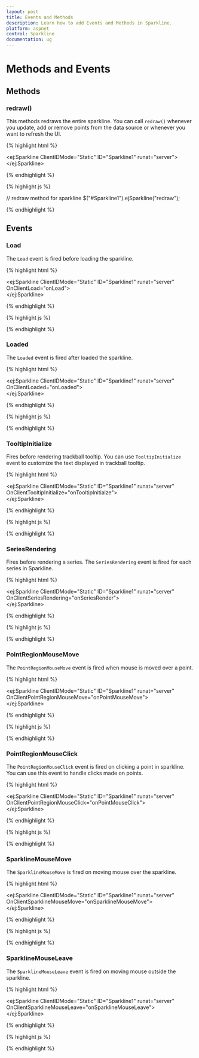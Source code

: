 ```yaml
---
layout: post
title: Events and Methods
description: Learn how to add Events and Methods in Sparkline.
platform: aspnet
control: Sparkline
documentation: ug
---
```


# Methods and Events

## Methods

### redraw()

This methods redraws the entire sparkline. You can call `redraw()` whenever you update, add or remove points from the data source or whenever you want to refresh the UI.

{% highlight html %}

<ej:Sparkline ClientIDMode="Static" ID="Sparkline1" runat="server">    
</ej:Sparkline>

{% endhighlight %}

{% highlight js %}

// redraw method for sparkline
$("#Sparkline1").ejSparkline("redraw");

{% endhighlight %}

## Events

### Load

The `Load` event is fired before loading the sparkline.

{% highlight html %}

<ej:Sparkline ClientIDMode="Static" ID="Sparkline1" runat="server" OnClientLoad="onLoad">    
</ej:Sparkline>

{% endhighlight %}

{% highlight js %}

 <script type="text/javascript">
    function onLoad(sender) {
                //Do something
    }
</script>

{% endhighlight %}

### Loaded

The `Loaded` event is fired after loaded the sparkline.

{% highlight html %}

<ej:Sparkline ClientIDMode="Static" ID="Sparkline1" runat="server" OnClientLoaded="onLoaded">    
</ej:Sparkline>

{% endhighlight %}

{% highlight js %}

 <script type="text/javascript">
    function onLoaded(sender) {
                //Do something
    }
</script>

{% endhighlight %}

### TooltipInitialize

Fires before rendering trackball tooltip. You can use `TooltipInitialize` event to customize the text displayed in trackball tooltip.

{% highlight html %}

<ej:Sparkline ClientIDMode="Static" ID="Sparkline1" runat="server" OnClientTooltipInitialize="onTooltipInitialze">    
</ej:Sparkline>

{% endhighlight %}

{% highlight js %}

 <script type="text/javascript">
    function onTooltipInitialze(sender) {
                //Do something
    }
</script>

{% endhighlight %}

### SeriesRendering

Fires before rendering a series. The `SeriesRendering` event is fired for each series in Sparkline.

{% highlight html %}

<ej:Sparkline ClientIDMode="Static" ID="Sparkline1" runat="server" OnClientSeriesRendering="onSeriesRender">    
</ej:Sparkline>

{% endhighlight %}

{% highlight js %}

 <script type="text/javascript">
    function onSeriesRender(sender) {
                //Do something
    }
</script>

{% endhighlight %}

### PointRegionMouseMove

The `PointRegionMouseMove` event is fired when mouse is moved over a point.

{% highlight html %}

<ej:Sparkline ClientIDMode="Static" ID="Sparkline1" runat="server" OnClientPointRegionMouseMove="onPointMouseMove">    
</ej:Sparkline>

{% endhighlight %}

{% highlight js %}

 <script type="text/javascript">
    function onPointMouseMove(sender) {
                //Do something
    }
</script>

{% endhighlight %}

### PointRegionMouseClick

The `PointRegionMouseClick` event is fired on clicking a point in sparkline. You can use this event to handle clicks made on points.

{% highlight html %}

<ej:Sparkline ClientIDMode="Static" ID="Sparkline1" runat="server" OnClientPointRegionMouseClick="onPointMouseClick">    
</ej:Sparkline>

{% endhighlight %}

{% highlight js %}

 <script type="text/javascript">
    function onPointMouseClick(sender) {
                //Do something
    }
</script>

{% endhighlight %}

### SparklineMouseMove

The `SparklineMouseMove` is fired on moving mouse over the sparkline.

{% highlight html %}

<ej:Sparkline ClientIDMode="Static" ID="Sparkline1" runat="server" OnClientSparklineMouseMove="onSparklineMouseMove">    
</ej:Sparkline>

{% endhighlight %}

{% highlight js %}

 <script type="text/javascript">
    function onSparklineMouseMove(sender) {
                //Do something
    }
</script>

{% endhighlight %}

### SparklineMouseLeave

The `SparklineMouseLeave` event is fired on moving mouse outside the sparkline.

{% highlight html %}

<ej:Sparkline ClientIDMode="Static" ID="Sparkline1" runat="server" OnClientSparklineMouseLeave="onSparklineMouseLeave">    
</ej:Sparkline>

{% endhighlight %}

{% highlight js %}

 <script type="text/javascript">
    function onSparklineMouseLeave(sender) {
                //Do something
    }
</script>

{% endhighlight %}